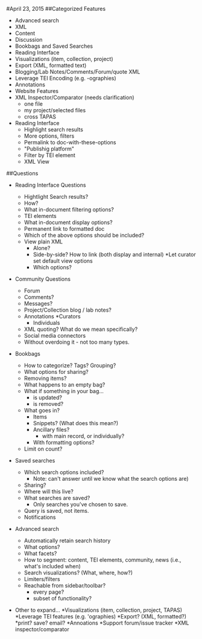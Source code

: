 #April 23, 2015 
##Categorized Features
  * Advanced search
   * XML
   * Content
   * Discussion
* Bookbags and Saved Searches
* Reading Interface
* Visualizations (item, collection, project)
* Export (XML, formatted text)
* Blogging/Lab Notes/Comments/Forum/quote XML
* Leverage TEI Encoding (e.g. -ographies)
* Annotations
* Website Features
* XML Inspector/Comparator (needs clarification)
   * one file
   * my project/selected files
   * cross TAPAS
* Reading Interface
   * Highlight search results
   * More options, filters
   * Permalink to doc-with-these-options
   * "Publishig platform"
   * Filter by TEI element
   * XML View

##Questions
* Reading Interface Questions
   * Hightlight Search results?
    * How?
   * What in-document filtering options?
    * TEI elements
   * What in-document display options?
   * Permanent link to formatted doc
    * Which of the above options should be included?
   * View plain XML
     * Alone?
     * Side-by-side? How to link (both display and internal)
   *Let curator set default view options
     * Which options?

* Community Questions
   * Forum
   * Comments?
   * Messages?
   * Project/Collection blog / lab notes?
   * Annotations
     *Curators
     * Individuals
   * XML quoting? What do we mean specifically?
   * Social media connectors
   * Without overdoing it - not too many types.

* Bookbags
   * How to categorize? Tags? Grouping?
   * What options for sharing?
   * Removing items?
   * What happens to an empty bag?
   * What if something in your bag...
     * is updated?
     * is removed?
   * What goes in?
     * Items
     * Snippets? (What does this mean?)
     * Ancillary files?
       * with main record, or individually?
     * With formatting options?
   * Limit on count?

* Saved searches
   * Which search options included?
     * Note: can't answer until we know what the search options are)
   * Sharing?
   * Where will this live?
   * What searches are saved? 
     * Only searches you've chosen to save.
   * Query is saved, not items.
   * Notifications

* Advanced search
   * Automatically retain search history
   * What options?
   * What facets?
   * How to segment: content, TEI elements, community, news (i.e., what's included when)
   * Search visualizations? (What, where, how?)
   * Limiters/filters
   * Reachable from sidebar/toolbar?
     * every page?
     * subset of functionality?
* Other to expand...
   *Visualizations (item, collection, project, TAPAS)
   *Leverage TEI features (e.g. 'ographies)
   *Export? (XML, formatted?)
     *print? save? email?
   *Annoations
   *Support forum/issue tracker
   *XML inspector/comparator
